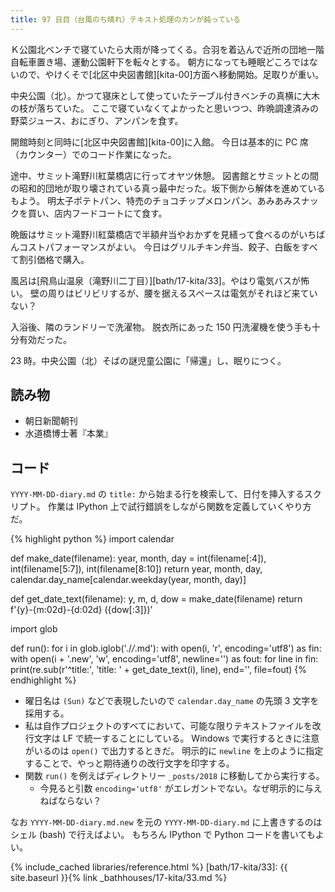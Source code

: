 ```yaml
---
title: 97 日目（台風のち晴れ）テキスト処理のカンが鈍っている
---
```


Ｋ公園北ベンチで寝ていたら大雨が降ってくる。合羽を着込んで近所の団地一階自転車置き場、運動公園軒下を転々とする。
朝方になっても睡眠どころではないので、やけくそで[北区中央図書館][kita-00]方面へ移動開始。足取りが重い。

中央公園（北）。かつて寝床として使っていたテーブル付きベンチの真横に大木の枝が落ちていた。
ここで寝ていなくてよかったと思いつつ、昨晩調達済みの野菜ジュース、おにぎり、アンパンを食す。

開館時刻と同時に[北区中央図書館][kita-00]に入館。
今日は基本的に PC 席（カウンター）でのコード作業になった。

途中、サミット滝野川紅葉橋店に行ってオヤツ休憩。
図書館とサミットとの間の昭和的団地が取り壊されている真っ最中だった。坂下側から解体を進めているもよう。
明太子ポテトパン、特売のチョコチップメロンパン、あみあみスナックを買い、店内フードコートにて食す。

晩飯はサミット滝野川紅葉橋店で半額弁当やおかずを見繕って食べるのがいちばんコストパフォーマンスがよい。
今日はグリルチキン弁当、餃子、白飯をすべて割引価格で購入。

風呂は[飛鳥山温泉（滝野川二丁目）][bath/17-kita/33]。やはり電気バスが怖い。
壁の周りはビリビリするが、腰を据えるスペースは電気がそれほど来ていない？

入浴後、隣のランドリーで洗濯物。
脱衣所にあった 150 円洗濯機を使う手も十分有効だった。

23 時。中央公園（北）そばの謎児童公園に「帰還」し、眠りにつく。

## 読み物

* 朝日新聞朝刊
* 水道橋博士著『本業』

## コード

`YYYY-MM-DD-diary.md` の `title:` から始まる行を検索して、日付を挿入するスクリプト。
作業は IPython 上で試行錯誤をしながら関数を定義していくやり方だ。

{% highlight python %}
import calendar

def make_date(filename):
    year, month, day = int(filename[:4]), int(filename[5:7]), int(filename[8:10])
    return year, month, day, calendar.day_name[calendar.weekday(year, month, day)]

def get_date_text(filename):
    y, m, d, dow = make_date(filename)
    return f'{y}-{m:02d}-{d:02d} ({dow[:3]})'

import glob

def run():
    for i in glob.iglob('./*/*.md'):
        with open(i, 'r', encoding='utf8') as fin:
            with open(i + '.new', 'w', encoding='utf8', newline='') as fout:
                for line in fin:
                    print(re.sub(r'^title:', 'title: ' + get_date_text(i), line), end='', file=fout)
{% endhighlight %}

* 曜日名は `(Sun)` などで表現したいので `calendar.day_name` の先頭 3 文字を採用する。
* 私は自作プロジェクトのすべてにおいて、可能な限りテキストファイルを改行文字は LF で統一することにしている。
  Windows で実行するときに注意がいるのは `open()` で出力するときだ。
  明示的に `newline` を上のように指定することで、やっと期待通りの改行文字を印字する。
* 関数 `run()` を例えばディレクトリー `_posts/2018` に移動してから実行する。
  * 今見ると引数 `encoding='utf8'` がエレガントでない。なぜ明示的に与えねばならない？

なお `YYYY-MM-DD-diary.md.new` を元の `YYYY-MM-DD-diary.md` に上書きするのはシェル (bash) で行えばよい。
もちろん IPython で Python コードを書いてもよい。

{% include_cached libraries/reference.html %}
[bath/17-kita/33]: {{ site.baseurl }}{% link _bathhouses/17-kita/33.md %}
